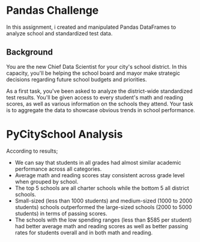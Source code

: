 # Pandas Challenge
In this assignment, i created and manipulated Pandas DataFrames to analyze school and standardized test data.
## Background 

You are the new Chief Data Scientist for your city's school district. In this capacity, you'll be helping the school board and mayor make strategic decisions regarding future school budgets and priorities.

As a first task, you've been asked to analyze the district-wide standardized test results. You'll be given access to every student's math and reading scores, as well as various information on the schools they attend. Your task is to aggregate the data to showcase obvious trends in school performance.


# PyCitySchool Analysis

According to results;

- We can say that students in all grades had almost similar academic performance across all categories. 
- Average math and reading scores stay consistent across grade level when grouped by school.
- The top 5 schools are all charter schools while the bottom 5 all district schools.
- Small-sized (less than 1000 students) and medium-sized (1000 to 2000 students) schools outperformed the large-sized schools (2000 to 5000 students) in terms of passing scores.
- The schools with the low spending ranges (less than $585 per student) had better average math and reading scores as well as better passing rates for students overall and in both math and reading.


